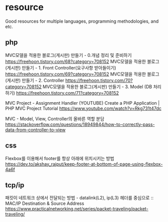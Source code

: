 # resource
Good resources for multiple languages, programming methodologies, and etc.

## php
MVC모델을 적용한 블로그(게시판) 만들기 - 0.개념 정리 및 준비하기
  https://freehoon.tistory.com/68?category=708152
MVC모델을 적용한 블로그(게시판) 만들기 - 1. Front Controller(요구사항 받아들이기)
  https://freehoon.tistory.com/69?category=708152
MVC모델을 적용한 블로그(게시판) 만들기 - 2. Controller 
  https://freehoon.tistory.com/70?category=708152
MVC모델을 적용한 블로그(게시판) 만들기 - 3. Model (DB 처리 하기) 
  https://freehoon.tistory.com/71?category=708152

MVC Project - Assignment Handler (YOUTUBE)
Create a PHP Application | PHP MVC Project Tutorial
https://www.youtube.com/watch?v=Rkg731t47dc

MVC - Model, View, Controller의 올바른 역할 분담
https://stackoverflow.com/questions/18949844/how-to-correctly-pass-data-from-controller-to-view

## css
Flexbox를 이용해서 footer를 항상 아래에 위치시키는 방법
https://dev.to/akshay_rajput/keep-footer-at-bottom-of-page-using-flexbox-4a6f

## tcp/ip
패킷이 네트워크 상에서 전달되는 방법 - datalink(L2), ip(L3) 헤더를 중심으로
:: MAC/IP Destination & Source Address
https://www.practicalnetworking.net/series/packet-traveling/packet-traveling/
